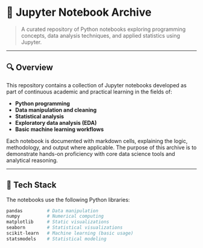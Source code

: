 # 📘 Jupyter Notebook Archive

> A curated repository of Python notebooks exploring programming concepts, data analysis techniques, and applied statistics using Jupyter.

---

## 🔍 Overview

This repository contains a collection of Jupyter notebooks developed as part of continuous academic and practical learning in the fields of:

- **Python programming**
- **Data manipulation and cleaning**
- **Statistical analysis**
- **Exploratory data analysis (EDA)**
- **Basic machine learning workflows**

Each notebook is documented with markdown cells, explaining the logic, methodology, and output where applicable. The purpose of this archive is to demonstrate hands-on proficiency with core data science tools and analytical reasoning.

---

## 🧰 Tech Stack

The notebooks use the following Python libraries:

```python
pandas         # Data manipulation
numpy          # Numerical computing
matplotlib     # Static visualizations
seaborn        # Statistical visualizations
scikit-learn   # Machine learning (basic usage)
statsmodels    # Statistical modeling
